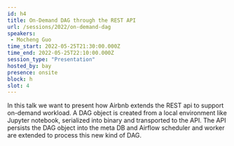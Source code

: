 ```yaml
---
id: h4
title: On-Demand DAG through the REST API
url: /sessions/2022/on-demand-dag
speakers:
 - Mocheng Guo
time_start: 2022-05-25T21:30:00.000Z
time_end: 2022-05-25T22:10:00.000Z
session_type: "Presentation"
hosted_by: bay
presence: onsite
block: h
slot: 4
---
```


In this talk we want to present how Airbnb extends the REST api to support on-demand workload. A DAG object is created from a local environment like Jupyter notebook, serialized into binary and transported to the API. The API persists the DAG object into the meta DB and Airflow scheduler and worker are extended to process this new kind of DAG.